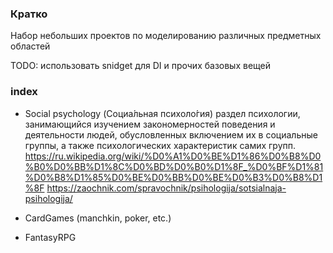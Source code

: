 ### Кратко

Набор небольших проектов по моделированию различных предметных областей

TODO: использовать snidget для DI и прочих базовых вещей

### index

- Social psychology (Социа́льная психоло́гия)
раздел психологии, занимающийся изучением закономерностей поведения и деятельности людей,
обусловленных включением их в социальные группы, а также психологических характеристик самих групп.
https://ru.wikipedia.org/wiki/%D0%A1%D0%BE%D1%86%D0%B8%D0%B0%D0%BB%D1%8C%D0%BD%D0%B0%D1%8F_%D0%BF%D1%81%D0%B8%D1%85%D0%BE%D0%BB%D0%BE%D0%B3%D0%B8%D1%8F
https://zaochnik.com/spravochnik/psihologija/sotsialnaja-psihologija/

- CardGames (manchkin, poker, etc.)
- FantasyRPG
